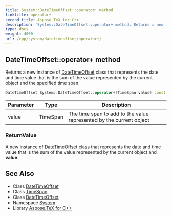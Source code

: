 ```yaml
---
title: System::DateTimeOffset::operator+ method
linktitle: operator+
second_title: Aspose.TeX for C++
description: 'System::DateTimeOffset::operator+ method. Returns a new instance of DateTimeOffset class that represents the date and time value that is the sum of the value represented by the current object and the specified time span in C++.'
type: docs
weight: 4000
url: /cpp/system/datetimeoffset/operator+/
---
```

## DateTimeOffset::operator+ method


Returns a new instance of [DateTimeOffset](../) class that represents the date and time value that is the sum of the value represented by the current object and the specified time span.

```cpp
DateTimeOffset System::DateTimeOffset::operator+(TimeSpan value) const
```


| Parameter | Type | Description |
| --- | --- | --- |
| value | TimeSpan | The time span to add to the value represented by the current object |

### ReturnValue

A new instance of [DateTimeOffset](../) class that represents the date and time value that is the sum of the value represented by the current object and **value**.

## See Also

* Class [DateTimeOffset](../)
* Class [TimeSpan](../../timespan/)
* Class [DateTimeOffset](../)
* Namespace [System](../../)
* Library [Aspose.TeX for C++](../../../)
